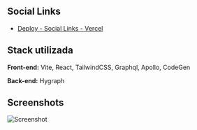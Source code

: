 ## Social Links

 - [Deploy - Social Links - Vercel](https://social-links-pcvp.vercel.app/paulodev)
 


## Stack utilizada

**Front-end:** Vite, React, TailwindCSS, Graphql, Apollo, CodeGen

**Back-end:** Hygraph



## Screenshots

![Screenshot](https://i.ibb.co/s6G1MW6/screencapture-social-links-pcvp-vercel-app-paulodev-2022-07-26-19-44-08.png)

